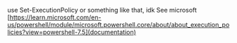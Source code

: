 use Set-ExecutionPolicy or something like that, idk
See microsoft [https://learn.microsoft.com/en-us/powershell/module/microsoft.powershell.core/about/about_execution_policies?view=powershell-7.5](documentation)